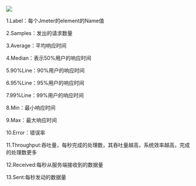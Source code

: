 ![](https://i.imgur.com/dywjFc6.png)

1.Label：每个Jmeter的element的Name值

2.Samples：发出的请求数量

3.Average：平均响应时间

4.Median：表示50%用户的响应时间

5.90%Line：90%用户的响应时间

6.95%Line：95%用户的响应时间

7.99%Line：99%用户的响应时间

8.Min：最小响应时间

9.Max：最大响应时间

10.Error：错误率

11.Throughput:吞吐量，每秒完成的处理数，其吞吐量越高，系统效率越高，完成的处理数更多

12.Received:每秒从服务端接收到的数据量

13.Sent:每秒发动的数据量
